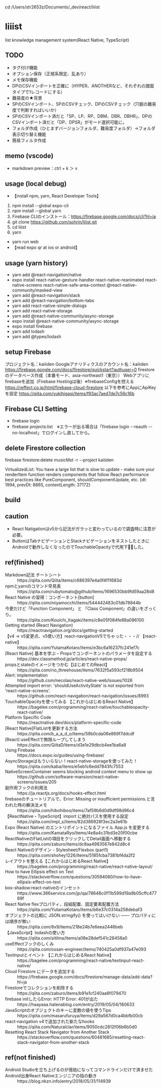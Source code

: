 cd /Users/str2653z/Documents/_dev/react/liiist

# liiist
list knowledge management system(React Native, TypeScript)

## TODO
* タグ付け機能
* オプション保存（正規系限定、乱あり）
* メモ保存機能
* DPのCSVインポートを正確に（HYPER、ANOTHERなど、それぞれの譜面タイプで1レコードにする）
* 難易度の★背景
* SPのCSVインポート、SPのCSVチェック、DPのCSVチェック（穴掘の難易度で判断すればいいか）
* SPのCSVインポート済だと「SP、LP、RP、DBM、DBR、DBHR」、DPのCSVインポート済だと「DP、DPSR」がモード選択可能に。
* フォルダ作成（ひとまずバージョンフォルダ、難易度フォルダ）→フォルダ表示切り替え機能
* 簡易フィルタ作成

## memo (vscode)
* markdown preview：ctrl + k ＞ v

## usage (local debug)
* 【install npm, yarn, React Developer Tools】
1. npm install --global expo-cli
2. npm install --global yarn
3. Firebase CLIのインストール：https://firebase.google.com/docs/cli?hl=ja
4. git clone https://github.com/sohrin/liiist.git
5. cd liiist
6. yarn
* yarn run web
* 【read expo qr at ios or android】 

## usage (yarn history)
* yarn add @react-navigation/native
* expo install react-native-gesture-handler react-native-reanimated react-native-screens react-native-safe-area-context @react-native-community/masked-view
* yarn add @react-navigation/stack
* yarn add @react-navigation/bottom-tabs
* yarn add react-native-simple-dialogs
* yarn add react-native-storage
* yarn add @react-native-community/async-storage
* expo install @react-native-community/async-storage
* expo install firebase
* yarn add lodash
* yarn add @types/lodash


## setup Firebase
プロジェクト名：kaiiiden
Googleアナリティクスのアカウント名：kaiiiden
https://firebase.google.com/docs/firestore/quickstart?authuser=0
firestoreのデータベース作成（本番モード、asia-northeast1（東京））
Webアプリにfirebaseを追加（Firebase Hostingは後）※firebaseConfigを控える
https://reffect.co.jp/html/firebase-cloud-firestore
以下を参考にAppにApiKeyを設定
https://qiita.com/yukihigasi/items/f93ac7aed7de7c56c16b

## Firebase CLI Setting
* firebase login
* firebase projects:list　※エラーが出る場合は「firebase login --reauth --no-localhost」でログインし直してから。

## delete Firestore collection
firebase firestore:delete musicMst -r --project kaiiiden







VirtualizedList: You have a large list that is slow to update - make sure your renderItem function renders components that follow React performance best practices like PureComponent, shouldComponentUpdate, etc. {dt: 1994, prevDt: 8865, contentLength: 37172}





## build

## caution
* React Natigationはv5から記法がガラッと変わっているので調査時に注意が必要。
* ButtonはTabナビゲーションとStackナビゲーションをネストしたときにAndroidで動作しなくなったのでTouchableOpacityで代用下した。

## ref(finished)
<dl>
<dt>Markdown記法 チートシート</dt>
<dd>https://qiita.com/Qiita/items/c686397e4a0f4f11683d</dd>
<dt>npmとyarnのコマンド早見表</dt>
<dd>https://qiita.com/rubytomato@github/items/1696530bb9fd59aa28d8</dd>
<dt>React Native の習得：コンポーネント[button]</dt>
<dd>https://qiita.com/miyamocchi/items/544442483c01db78844b</dd>
<dt>今更だけど「Function Component」 と 「Class Component」の違いをざっくり。</dt>
<dd>https://qiita.com/Kouichi_Itagaki/items/c8e05f084fe88a086100</dd>
<dt>Getting started (React Navigation)</dt>
<dd>https://reactnavigation.org/docs/getting-started</dd>
<dt>【v4 -> v5変更点、v5使い方】react-navigationV5でちゃった・・・// 【react-native】</dt>
<dd>https://qiita.com/YutamaKotaro/items/e3bc6a16237fc241ef7c</dd>
<dt>[React Native] 基本を学ぶ – Propsでコンポーネントのパラメータを設定する</dt>
<dd>https://dev.classmethod.jp/articles/react-native-props/</dd>
<dt>propsとstateのイメージをつかむ【はじめてのReact】</dt>
<dd>https://qiita.com/rio_threehouse/items/7632f5a593cf218b9504</dd>
<dt>Alert: implementation</dt>
<dd>https://github.com/necolas/react-native-web/issues/1026</dd>
<dt>Attempted import error: 'shouldUseActivityState' is not exported from 'react-native-screens'. </dt>
<dd>https://github.com/react-navigation/react-navigation/issues/8993</dd>
<dt>TouchableOpacityを使ってみる 【これからはじめるReact Native】</dt>
<dd>https://bagelee.com/programming/react-native/touchableopacity-react-native/</dd>
<dt>Platform Specific Code</dt>
<dd>https://reactnative.dev/docs/platform-specific-code</dd>
<dt>[React Native]FlatListを更新する方法</dt>
<dd>https://qiita.com/b_a_a_d_o/items/59b0cda06e869f7ddcdf</dd>
<dt>[React] useEffectで無限ループしてしまう</dt>
<dd>https://qiita.com/QiitaD/items/d3e1e29dbcb4ee1ba6a8</dd>
<dt>Using Firebase</dt>
<dd>https://docs.expo.io/guides/using-firebase/</dd>
<dt>AsyncStorageはもういらない！react-native-storageを使ってみた！</dt>
<dd>https://qiita.com/kaba/items/e5eb1c6edd7843fc7553</dd>
<dt>NativeScreenContainer seems blocking android context menu to show up</dt>
<dd>https://github.com/software-mansion/react-native-screens/issues/205</dd>
<dt>副作用フックの利用法</dt>
<dd>https://ja.reactjs.org/docs/hooks-effect.html</dd>
<dt>firebaseのチュートリアルで、Error: Missing or insufficient permissions.と言われた時の解決法メモ</dt>
<dd>https://qiita.com/hibohiboo/items/7af59b6d0d9df98d96c4</dd>
<dt>【ReactNative・TypeScript】import に絶対パスを使用する設定</dt>
<dd>https://qiita.com/impl_s/items/82d386928f3ec2a3e61b</dd>
<dt>Expo (React Native) のエントリポイントになるファイル App.js を変更する</dt>
<dd>https://qiita.com/KamataRyo/items/4e8a4c31bd3e20f00cbe</dd>
<dt>ReactNativeのFlatListの項目をクリックしてDetail画面へ移動する</dt>
<dd>https://qiita.com/zaburo/items/dc8aa4983567e842d8c4</dd>
<dt>React Nativeのデザイン - Stylesheet/Flexbox (part1)</dt>
<dd>https://qiita.com/shohey1226/items/5185fcba7381bf4da2f2</dd>
<dt>レイアウトを整える【これからはじめるReact Native】</dt>
<dd>https://bagelee.com/programming/react-native/react-native-layout/</dd>
<dt>How to have Ellipsis effect on Text</dt>
<dd>https://stackoverflow.com/questions/30594080/how-to-have-ellipsis-effect-on-text</dd>
<dt>box-shadow:react-nativeのインセット</dt>
<dd>https://www.366service.com/jp/qa/78648c0f11b599d19a9b05cffc47789f</dd>
<dt>React Native flexプロパティ、段組配置、固定要素配置方法</dt>
<dd>https://qiita.com/YutamaKotaro/items/b6e37c0314a258debaf3</dd>
<dt></dt>
<dd></dd>
<dt></dt>
<dd></dd>
<dt></dt>
<dd></dd>
<dt>オブジェクトの比較に JSON.stringify() を使ってはいけない —— プロパティには順序が無い</dt>
<dd>https://qiita.com/8x9/items/218e24b7e6eea2446beb</dd>
<dt>【JavaScript】lodashの使い方</dt>
<dd>https://qiita.com/sitilma/items/a08e28def541c28458a0</dd>
<dt>useEffectフックのしくみ</dt>
<dd>https://qiita.com/ossan-engineer/items/740425a0df937a47e093</dd>



<dt></dt>
<dd></dd>
<dt></dt>
<dd></dd>
<dt>TextInputとイベント 【これからはじめるReact Native】</dt>
<dd>https://bagelee.com/programming/react-native/textinput-react-native/</dd>

<dt>Cloud Firestore にデータを追加する</dt>
<dd>https://firebase.google.com/docs/firestore/manage-data/add-data?hl=ja</dd>
<dt>Firestoreでコレクションを削除する</dt>
<dd>https://qiita.com/zaburo/items/b91e1cf240aa6f079470</dd>
<dt>firebase initしたらError: HTTP Error: 401が出た</dt>
<dd>https://haayaaa.hatenablog.com/entry/2019/05/04/180633</dd>
<dt>JavaScriptのオブジェクトのキーに変数の値を使うTips</dt>
<dd>https://qiita.com/masarufuruya/items/d29a567d0ca4bbfb00cb</dd>
<dt>react-navigation v4で追加された新たなhooks</dt>
<dd>https://qiita.com/Naturalclar/items/9050cdc2812f06b6b0d0</dd>
<dt>Resetting React Stack Navigator from Another Stack</dt>
<dd>https://stackoverflow.com/questions/60481685/resetting-react-stack-navigator-from-another-stack</dd>
<dt></dt>
<dd></dd>
<dt></dt>
<dd></dd>
<dt></dt>
<dd></dd>
<dt></dt>
<dd></dd>
<dt></dt>
<dd></dd>
<dt></dt>
<dd></dd>
</dl>

## ref(not finished)
<dl>
<dt>Android Studioを立ち上げるのが億劫になってコマンドラインだけで済ませたAndroid出身React Nativeエンジニアの指の動き</dt>
<dd>https://blog.nkzn.info/entry/2018/05/31/114939</dd>
<dt></dt>
<dd></dd>
<dt></dt>
<dd></dd>
<dt></dt>
<dd></dd>
<dt></dt>
<dd></dd>
<dt></dt>
<dd></dd>
<dt></dt>
<dd></dd>
<dt></dt>
<dd></dd>
</dl>